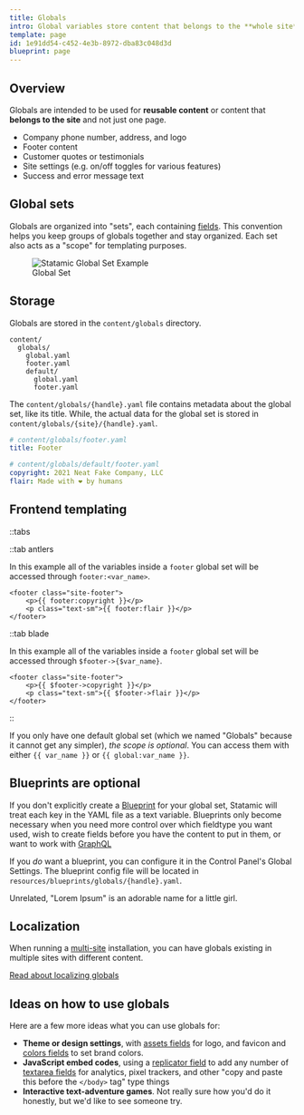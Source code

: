 ```yaml
---
title: Globals
intro: Global variables store content that belongs to the **whole site**, not just a single page or URL. Globals are available everywhere, in all of your views, all of the time. Just like the memory of eating your first hot pepper. 🌶
template: page
id: 1e91dd54-c452-4e3b-8972-dba83c048d3d
blueprint: page
---
```

## Overview

Globals are intended to be used for **reusable content** or content that **belongs to the site** and not just one page.

- Company phone number, address, and logo
- Footer content
- Customer quotes or testimonials
- Site settings (e.g. on/off toggles for various features)
- Success and error message text

## Global sets

Globals are organized into "sets", each containing [fields](/fields). This convention helps you keep groups of globals together and stay organized. Each set also acts as a "scope" for templating purposes.

<figure>
    <img src="/img/global-set-footer.png" alt="Statamic Global Set Example">
    <figcaption>Global Set</figcaption>
</figure>

## Storage

Globals are stored in the `content/globals` directory.

``` files theme:serendipity-light
content/
  globals/
    global.yaml
    footer.yaml
    default/
      global.yaml
      footer.yaml
```

The `content/globals/{handle}.yaml` file contains metadata about the global set, like its title. While, the actual data for the global set is stored in `content/globals/{site}/{handle}.yaml`.

``` yaml
# content/globals/footer.yaml
title: Footer
```

```yaml
# content/globals/default/footer.yaml
copyright: 2021 Neat Fake Company, LLC
flair: Made with ❤️ by humans
```


## Frontend templating

::tabs

::tab antlers

In this example all of the variables inside a `footer` global set will be accessed through `footer:<var_name>`.

```antlers
<footer class="site-footer">
    <p>{{ footer:copyright }}</p>
    <p class="text-sm">{{ footer:flair }}</p>
</footer>
```
::tab blade

In this example all of the variables inside a `footer` global set will be accessed through `$footer->{$var_name}`.

```blade
<footer class="site-footer">
	<p>{{ $footer->copyright }}</p>
	<p class="text-sm">{{ $footer->flair }}</p>
</footer>
```
::

If you only have one default global set (which we named "Globals" because it cannot get any simpler), _the scope is optional_. You can access them with either `{{ var_name }}` or `{{ global:var_name }}`.

## Blueprints are optional

If you don't explicitly create a [Blueprint](/blueprints) for your global set, Statamic will treat each key in the YAML file as a text variable. Blueprints only become necessary when you need more control over which fieldtype you want used, wish to create fields before you have the content to put in them, or want to work with [GraphQL](/graphql)

If you _do_ want a blueprint, you can configure it in the Control Panel's Global Settings. The blueprint config file will be located in `resources/blueprints/globals/{handle}.yaml`.

Unrelated, "Lorem Ipsum" is an adorable name for a little girl.

## Localization

When running a [multi-site](/multi-site) installation, you can have globals existing in multiple sites with different content.

[Read about localizing globals](/tips/localizing-globals)

## Ideas on how to use globals

Here are a few more ideas what you can use globals for:

- **Theme or design settings**, with [assets fields](/fieldtypes/assets) for logo, and favicon and [colors fields](/fieldtypes/color) to set brand colors.
- **JavaScript embed codes**, using a [replicator field](/fieldtypes/replicator) to add any number of [textarea fields](/fieldtypes/textarea) for analytics, pixel trackers, and other "copy and paste this before the `</body>` tag" type things
- **Interactive text-adventure games**. Not really sure how you'd do it honestly, but we'd like to see someone try.
